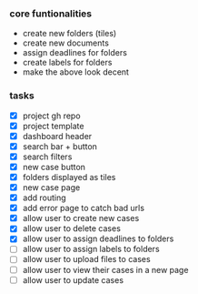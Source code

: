 ### core funtionalities
- create new folders (tiles)
- create new documents
- assign deadlines for folders
- create labels for folders
- make the above look decent

### tasks
- [x] project gh repo
- [x] project template
- [x] dashboard header
- [x] search bar + button
- [x] search filters
- [x] new case button
- [x] folders displayed as tiles
- [x] new case page
- [x] add routing
- [x] add error page to catch bad urls
- [x] allow user to create new cases
- [x] allow user to delete cases
- [x] allow user to assign deadlines to folders
- [ ] allow user to assign labels to folders
- [ ] allow user to upload files to cases
- [ ] allow user to view their cases in a new page
- [ ] allow user to update cases